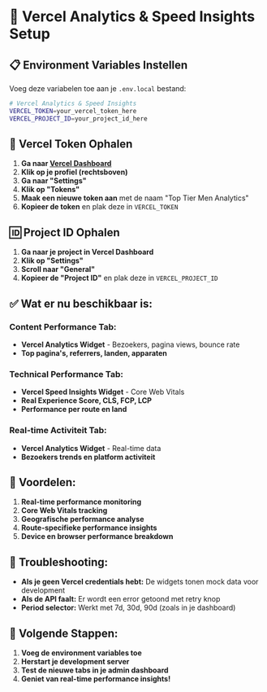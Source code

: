 # 🚀 Vercel Analytics & Speed Insights Setup

## 📋 **Environment Variables Instellen**

Voeg deze variabelen toe aan je `.env.local` bestand:

```bash
# Vercel Analytics & Speed Insights
VERCEL_TOKEN=your_vercel_token_here
VERCEL_PROJECT_ID=your_project_id_here
```

## 🔑 **Vercel Token Ophalen**

1. **Ga naar [Vercel Dashboard](https://vercel.com/dashboard)**
2. **Klik op je profiel (rechtsboven)**
3. **Ga naar "Settings"**
4. **Klik op "Tokens"**
5. **Maak een nieuwe token aan** met de naam "Top Tier Men Analytics"
6. **Kopieer de token** en plak deze in `VERCEL_TOKEN`

## 🆔 **Project ID Ophalen**

1. **Ga naar je project in Vercel Dashboard**
2. **Klik op "Settings"**
3. **Scroll naar "General"**
4. **Kopieer de "Project ID"** en plak deze in `VERCEL_PROJECT_ID`

## ✅ **Wat er nu beschikbaar is:**

### **Content Performance Tab:**
- **Vercel Analytics Widget** - Bezoekers, pagina views, bounce rate
- **Top pagina's, referrers, landen, apparaten**

### **Technical Performance Tab:**
- **Vercel Speed Insights Widget** - Core Web Vitals
- **Real Experience Score, CLS, FCP, LCP**
- **Performance per route en land**

### **Real-time Activiteit Tab:**
- **Vercel Analytics Widget** - Real-time data
- **Bezoekers trends en platform activiteit**

## 🎯 **Voordelen:**

1. **Real-time performance monitoring**
2. **Core Web Vitals tracking**
3. **Geografische performance analyse**
4. **Route-specifieke performance insights**
5. **Device en browser performance breakdown**

## 🔧 **Troubleshooting:**

- **Als je geen Vercel credentials hebt:** De widgets tonen mock data voor development
- **Als de API faalt:** Er wordt een error getoond met retry knop
- **Period selector:** Werkt met 7d, 30d, 90d (zoals in je dashboard)

## 🚀 **Volgende Stappen:**

1. **Voeg de environment variables toe**
2. **Herstart je development server**
3. **Test de nieuwe tabs in je admin dashboard**
4. **Geniet van real-time performance insights!**
